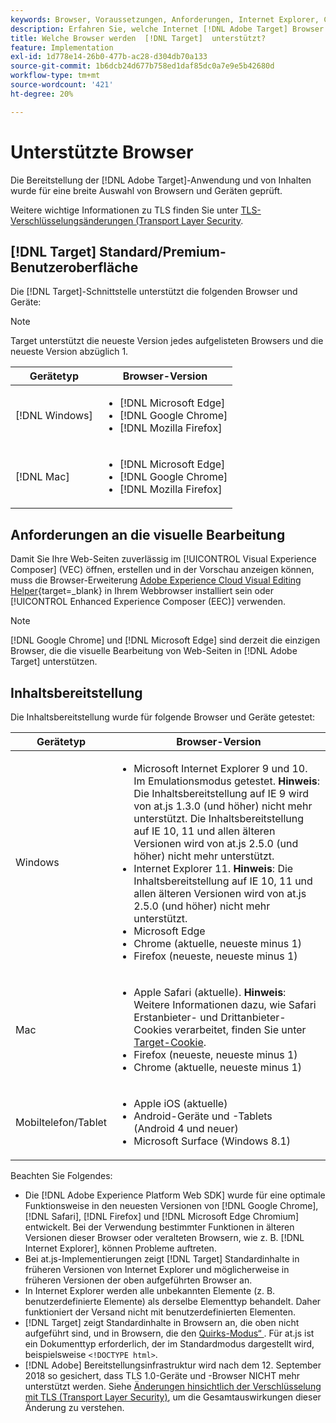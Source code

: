 ```yaml
---
keywords: Browser, Voraussetzungen, Anforderungen, Internet Explorer, Chrome, Firefox, Safari, Android, Oberfläche, Browser0
description: Erfahren Sie, welche Internet [!DNL Adobe Target] Browser die Benutzeroberfläche und die Bereitstellung von Inhalten unterstützen.
title: Welche Browser werden  [!DNL Target]  unterstützt?
feature: Implementation
exl-id: 1d778e14-26b0-477b-ac28-d304db70a133
source-git-commit: 1b6dcb24d677b758ed1daf85dc0a7e9e5b42680d
workflow-type: tm+mt
source-wordcount: '421'
ht-degree: 20%

---
```


# Unterstützte Browser

Die Bereitstellung der [!DNL Adobe Target]-Anwendung und von Inhalten wurde für eine breite Auswahl von Browsern und Geräten geprüft.

Weitere wichtige Informationen zu TLS finden Sie unter [TLS-Verschlüsselungsänderungen (Transport Layer Security](tls-transport-layer-security-encryption.md).

## [!DNL Target] Standard/Premium-Benutzeroberfläche

Die [!DNL Target]-Schnittstelle unterstützt die folgenden Browser und Geräte:

>[!NOTE]
>
>Target unterstützt die neueste Version jedes aufgelisteten Browsers und die neueste Version abzüglich 1.


| Gerätetyp | Browser-Version |
|--- |--- |
| [!DNL Windows] | <ul><li>[!DNL Microsoft Edge]</li><li>[!DNL Google Chrome]</li><li>[!DNL Mozilla Firefox]</li></ul> |
| [!DNL Mac] | <ul><li>[!DNL Microsoft Edge]</li><li>[!DNL Google Chrome]</li><li>[!DNL Mozilla Firefox]</li></ul> |

## Anforderungen an die visuelle Bearbeitung

Damit Sie Ihre Web-Seiten zuverlässig im [!UICONTROL Visual Experience Composer] (VEC) öffnen, erstellen und in der Vorschau anzeigen können, muss die Browser-Erweiterung [Adobe Experience Cloud Visual Editing Helper](https://experienceleague.adobe.com/en/docs/target/using/experiences/vec/troubleshoot-composer/visual-editing-helper-extension){target=_blank} in Ihrem Webbrowser installiert sein oder [!UICONTROL Enhanced Experience Composer (EEC)] verwenden.

>[!NOTE]
>
>[!DNL Google Chrome] und [!DNL Microsoft Edge] sind derzeit die einzigen Browser, die die visuelle Bearbeitung von Web-Seiten in [!DNL Adobe Target] unterstützen.


## Inhaltsbereitstellung

Die Inhaltsbereitstellung wurde für folgende Browser und Geräte getestet:

| Gerätetyp | Browser-Version |
|--- |--- |
| Windows | <ul><li>Microsoft Internet Explorer 9 und 10. Im Emulationsmodus getestet. **Hinweis**: Die Inhaltsbereitstellung auf IE 9 wird von at.js 1.3.0 (und höher) nicht mehr unterstützt. Die Inhaltsbereitstellung auf IE 10, 11 und allen älteren Versionen wird von at.js 2.5.0 (und höher) nicht mehr unterstützt.</li><li>Internet Explorer 11. **Hinweis**: Die Inhaltsbereitstellung auf IE 10, 11 und allen älteren Versionen wird von at.js 2.5.0 (und höher) nicht mehr unterstützt.</li><li>Microsoft Edge</li><li>Chrome (aktuelle, neueste minus 1)</li><li>Firefox (neueste, neueste minus 1)</li></ul> |
| Mac | <ul><li>Apple Safari (aktuelle). **Hinweis**: Weitere Informationen dazu, wie Safari Erstanbieter- und Drittanbieter-Cookies verarbeitet, finden Sie unter [Target-Cookie](../implement/client-side/atjs/atjs-cookies.md).</li><li>Firefox (neueste, neueste minus 1)</li><li>Chrome (aktuelle, neueste minus 1)</li></ul> |
| Mobiltelefon/Tablet | <ul><li>Apple iOS (aktuelle)</li><li>Android-Geräte und -Tablets (Android 4 und neuer)</li><li>Microsoft Surface (Windows 8.1)</li></ul> |

Beachten Sie Folgendes:

* Die [!DNL Adobe Experience Platform Web SDK] wurde für eine optimale Funktionsweise in den neuesten Versionen von [!DNL Google Chrome], [!DNL Safari], [!DNL Firefox] und [!DNL Microsoft Edge Chromium] entwickelt. Bei der Verwendung bestimmter Funktionen in älteren Versionen dieser Browser oder veralteten Browsern, wie z. B. [!DNL Internet Explorer], können Probleme auftreten.
* Bei at.js-Implementierungen zeigt [!DNL Target] Standardinhalte in früheren Versionen von Internet Explorer und möglicherweise in früheren Versionen der oben aufgeführten Browser an.
* In Internet Explorer werden alle unbekannten Elemente (z. B. benutzerdefinierte Elemente) als derselbe Elementtyp behandelt. Daher funktioniert der Versand nicht mit benutzerdefinierten Elementen.
* [!DNL Target] zeigt Standardinhalte in Browsern an, die oben nicht aufgeführt sind, und in Browsern, die den [Quirks-Modus“ ](https://en.wikipedia.org/wiki/Quirks_mode). Für at.js ist ein Dokumenttyp erforderlich, der im Standardmodus dargestellt wird, beispielsweise `<!DOCTYPE html>`.
* [!DNL Adobe] Bereitstellungsinfrastruktur wird nach dem 12. September 2018 so gesichert, dass TLS 1.0-Geräte und -Browser NICHT mehr unterstützt werden. Siehe [Änderungen hinsichtlich der Verschlüsselung mit TLS (Transport Layer Security)](../before-implement/tls-transport-layer-security-encryption.md), um die Gesamtauswirkungen dieser Änderung zu verstehen.
